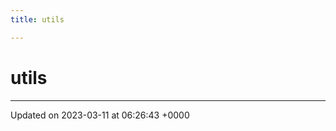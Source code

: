 ```yaml
---
title: utils

---
```


# utils








-------------------------------

Updated on 2023-03-11 at 06:26:43 +0000